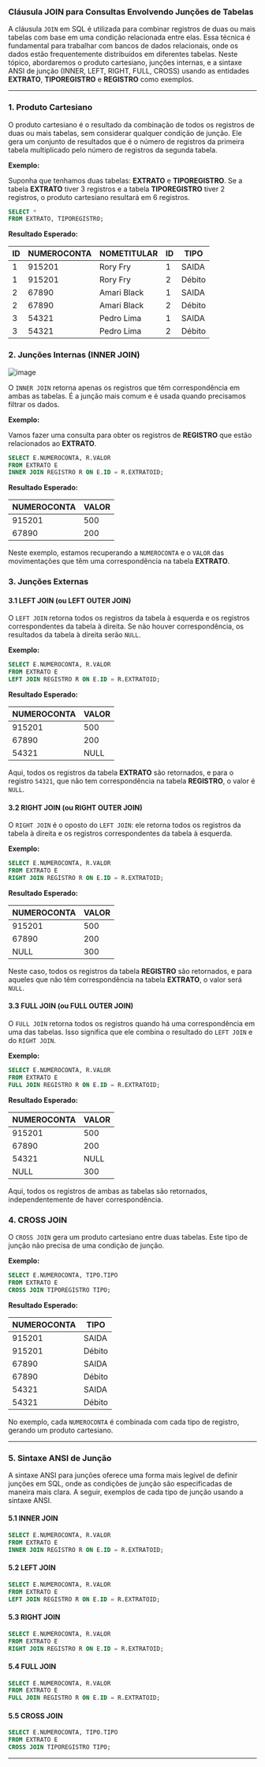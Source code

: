 ### Cláusula JOIN para Consultas Envolvendo Junções de Tabelas

A cláusula `JOIN` em SQL é utilizada para combinar registros de duas ou mais tabelas com base em uma condição relacionada entre elas. Essa técnica é fundamental para trabalhar com bancos de dados relacionais, onde os dados estão frequentemente distribuídos em diferentes tabelas. Neste tópico, abordaremos o produto cartesiano, junções internas, e a sintaxe ANSI de junção (INNER, LEFT, RIGHT, FULL, CROSS) usando as entidades **EXTRATO**, **TIPOREGISTRO** e **REGISTRO** como exemplos.

---


### 1. **Produto Cartesiano**

O produto cartesiano é o resultado da combinação de todos os registros de duas ou mais tabelas, sem considerar qualquer condição de junção. Ele gera um conjunto de resultados que é o número de registros da primeira tabela multiplicado pelo número de registros da segunda tabela.

**Exemplo:**

Suponha que tenhamos duas tabelas: **EXTRATO** e **TIPOREGISTRO**. Se a tabela **EXTRATO** tiver 3 registros e a tabela **TIPOREGISTRO** tiver 2 registros, o produto cartesiano resultará em 6 registros.

```sql
SELECT *
FROM EXTRATO, TIPOREGISTRO;
```

**Resultado Esperado:**

| ID | NUMEROCONTA | NOMETITULAR | ID | TIPO        |
|----|-------------|-------------|----|-------------|
| 1  | 915201       | Rory Fry  | 1  | SAIDA     |
| 1  | 915201       | Rory Fry  | 2  | Débito      |
| 2  | 67890       | Amari Black | 1  | SAIDA     |
| 2  | 67890       | Amari Black | 2  | Débito      |
| 3  | 54321       | Pedro Lima  | 1  | SAIDA     |
| 3  | 54321       | Pedro Lima  | 2  | Débito      |

### 2. **Junções Internas (INNER JOIN)**

![image](../assets/sql%20joins.png)

O `INNER JOIN` retorna apenas os registros que têm correspondência em ambas as tabelas. É a junção mais comum e é usada quando precisamos filtrar os dados.

**Exemplo:**

Vamos fazer uma consulta para obter os registros de **REGISTRO** que estão relacionados ao **EXTRATO**.

```sql
SELECT E.NUMEROCONTA, R.VALOR
FROM EXTRATO E
INNER JOIN REGISTRO R ON E.ID = R.EXTRATOID;
```

**Resultado Esperado:**

| NUMEROCONTA | VALOR |
|--------------|-------|
| 915201        | 500   |
| 67890        | 200   |

Neste exemplo, estamos recuperando a `NUMEROCONTA` e o `VALOR` das movimentações que têm uma correspondência na tabela **EXTRATO**.

### 3. **Junções Externas**

#### 3.1 **LEFT JOIN (ou LEFT OUTER JOIN)**

O `LEFT JOIN` retorna todos os registros da tabela à esquerda e os registros correspondentes da tabela à direita. Se não houver correspondência, os resultados da tabela à direita serão `NULL`.

**Exemplo:**

```sql
SELECT E.NUMEROCONTA, R.VALOR
FROM EXTRATO E
LEFT JOIN REGISTRO R ON E.ID = R.EXTRATOID;
```

**Resultado Esperado:**

| NUMEROCONTA | VALOR |
|--------------|-------|
| 915201        | 500   |
| 67890        | 200   |
| 54321        | NULL  |

Aqui, todos os registros da tabela **EXTRATO** são retornados, e para o registro `54321`, que não tem correspondência na tabela **REGISTRO**, o valor é `NULL`.

#### 3.2 **RIGHT JOIN (ou RIGHT OUTER JOIN)**

O `RIGHT JOIN` é o oposto do `LEFT JOIN`: ele retorna todos os registros da tabela à direita e os registros correspondentes da tabela à esquerda.

**Exemplo:**

```sql
SELECT E.NUMEROCONTA, R.VALOR
FROM EXTRATO E
RIGHT JOIN REGISTRO R ON E.ID = R.EXTRATOID;
```

**Resultado Esperado:**

| NUMEROCONTA | VALOR |
|--------------|-------|
| 915201        | 500   |
| 67890        | 200   |
| NULL         | 300   |

Neste caso, todos os registros da tabela **REGISTRO** são retornados, e para aqueles que não têm correspondência na tabela **EXTRATO**, o valor será `NULL`.

#### 3.3 **FULL JOIN (ou FULL OUTER JOIN)**

O `FULL JOIN` retorna todos os registros quando há uma correspondência em uma das tabelas. Isso significa que ele combina o resultado do `LEFT JOIN` e do `RIGHT JOIN`.

**Exemplo:**

```sql
SELECT E.NUMEROCONTA, R.VALOR
FROM EXTRATO E
FULL JOIN REGISTRO R ON E.ID = R.EXTRATOID;
```

**Resultado Esperado:**

| NUMEROCONTA | VALOR |
|--------------|-------|
| 915201        | 500   |
| 67890        | 200   |
| 54321        | NULL  |
| NULL         | 300   |

Aqui, todos os registros de ambas as tabelas são retornados, independentemente de haver correspondência.

### 4. **CROSS JOIN**

O `CROSS JOIN` gera um produto cartesiano entre duas tabelas. Este tipo de junção não precisa de uma condição de junção.

**Exemplo:**

```sql
SELECT E.NUMEROCONTA, TIPO.TIPO
FROM EXTRATO E
CROSS JOIN TIPOREGISTRO TIPO;
```

**Resultado Esperado:**

| NUMEROCONTA | TIPO        |
|--------------|-------------|
| 915201        | SAIDA     |
| 915201        | Débito      |
| 67890        | SAIDA     |
| 67890        | Débito      |
| 54321        | SAIDA     |
| 54321        | Débito      |

No exemplo, cada `NUMEROCONTA` é combinada com cada tipo de registro, gerando um produto cartesiano.

---

### 5. **Sintaxe ANSI de Junção**

A sintaxe ANSI para junções oferece uma forma mais legível de definir junções em SQL, onde as condições de junção são especificadas de maneira mais clara. A seguir, exemplos de cada tipo de junção usando a sintaxe ANSI.

#### 5.1 **INNER JOIN**

```sql
SELECT E.NUMEROCONTA, R.VALOR
FROM EXTRATO E
INNER JOIN REGISTRO R ON E.ID = R.EXTRATOID;
```

#### 5.2 **LEFT JOIN**

```sql
SELECT E.NUMEROCONTA, R.VALOR
FROM EXTRATO E
LEFT JOIN REGISTRO R ON E.ID = R.EXTRATOID;
```

#### 5.3 **RIGHT JOIN**

```sql
SELECT E.NUMEROCONTA, R.VALOR
FROM EXTRATO E
RIGHT JOIN REGISTRO R ON E.ID = R.EXTRATOID;
```

#### 5.4 **FULL JOIN**

```sql
SELECT E.NUMEROCONTA, R.VALOR
FROM EXTRATO E
FULL JOIN REGISTRO R ON E.ID = R.EXTRATOID;
```

#### 5.5 **CROSS JOIN**

```sql
SELECT E.NUMEROCONTA, TIPO.TIPO
FROM EXTRATO E
CROSS JOIN TIPOREGISTRO TIPO;
```

---